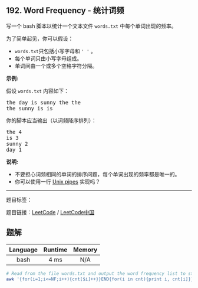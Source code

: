 ## 192. Word Frequency - 统计词频

<!--If you want to use the English description, use `question.content` instead-->

<p>写一个 bash 脚本以统计一个文本文件&nbsp;<code>words.txt</code>&nbsp;中每个单词出现的频率。</p>

<p>为了简单起见，你可以假设：</p>

<ul>
	<li><code>words.txt</code>只包括小写字母和&nbsp;<code>&#39; &#39;</code>&nbsp;。</li>
	<li>每个单词只由小写字母组成。</li>
	<li>单词间由一个或多个空格字符分隔。</li>
</ul>

<p><strong>示例:</strong></p>

<p>假设 <code>words.txt</code> 内容如下：</p>

<pre>the day is sunny the the
the sunny is is
</pre>

<p>你的脚本应当输出（以词频降序排列）：</p>

<pre>the 4
is 3
sunny 2
day 1
</pre>

<p><strong>说明:</strong></p>

<ul>
	<li>不要担心词频相同的单词的排序问题，每个单词出现的频率都是唯一的。</li>
	<li>你可以使用一行&nbsp;<a href="http://tldp.org/HOWTO/Bash-Prog-Intro-HOWTO-4.html">Unix pipes</a>&nbsp;实现吗？</li>
</ul>



-----

题目标签：

题目链接：[LeetCode](https://leetcode.com/problems/word-frequency/description/)  /  [LeetCode中国](https://leetcode-cn.com/problems/word-frequency/description/)

## 题解



| Language | Runtime | Memory |
|:---:|:---:|:---:|
| bash  | 4  ms | N/A |

```bash
# Read from the file words.txt and output the word frequency list to stdout.
awk '{for(i=1;i<=NF;i++){cnt[$i]++}}END{for(i in cnt){print i, cnt[i]}}' words.txt | sort -rnk 2
```
